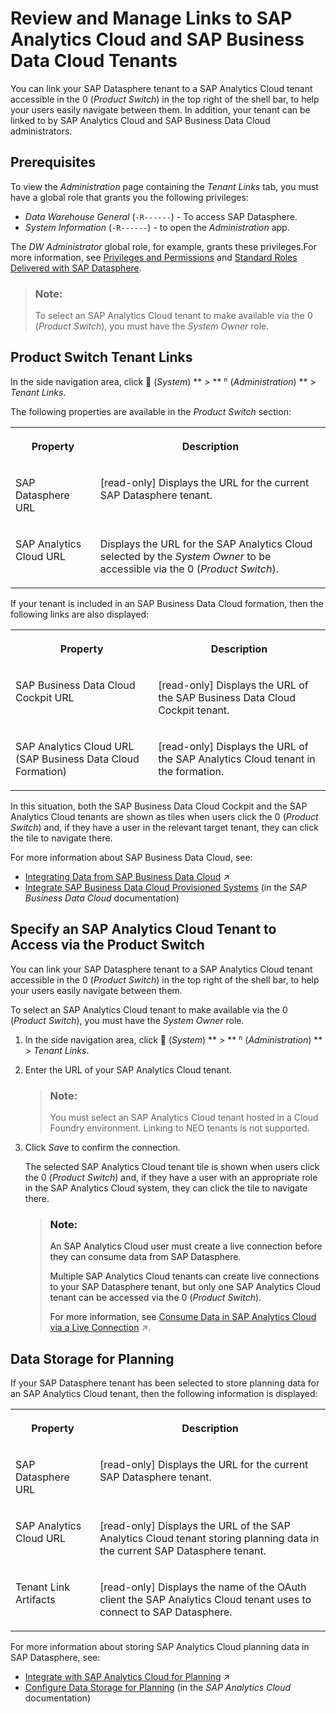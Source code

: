 <!-- loio40db56764bff4f9ab7eace16ac8e7e67 -->

<link rel="stylesheet" type="text/css" href="../css/sap-icons.css"/>

# Review and Manage Links to SAP Analytics Cloud and SAP Business Data Cloud Tenants

You can link your SAP Datasphere tenant to a SAP Analytics Cloud tenant accessible in the <span class="SAP-icons-V5"></span> \(*Product Switch*\) in the top right of the shell bar, to help your users easily navigate between them. In addition, your tenant can be linked to by SAP Analytics Cloud and SAP Business Data Cloud administrators.



<a name="loio40db56764bff4f9ab7eace16ac8e7e67__section_ugk_bkk_m2c"/>

## Prerequisites

To view the *Administration* page containing the *Tenant Links* tab, you must have a global role that grants you the following privileges:

-   *Data Warehouse General* \(`-R------`\) - To access SAP Datasphere.
-   *System Information* \(`-R------`\) - to open the *Administration* app.

The *DW Administrator* global role, for example, grants these privileges.For more information, see [Privileges and Permissions](../Managing-Users-and-Roles/privileges-and-permissions-d7350c6.md) and [Standard Roles Delivered with SAP Datasphere](../Managing-Users-and-Roles/standard-roles-delivered-with-sap-datasphere-a50a51d.md).

> ### Note:  
> To select an SAP Analytics Cloud tenant to make available via the <span class="SAP-icons-V5"></span> \(*Product Switch*\), you must have the *System Owner* role.



<a name="loio40db56764bff4f9ab7eace16ac8e7e67__section_tmv_1kk_m2c"/>

## Product Switch Tenant Links

In the side navigation area, click <span class="FPA-icons-V3"></span> \(*System*\) ** \> ** <span class="Belize-icons"></span> \(*Administration*\) ** \> *Tenant Links*.

The following properties are available in the *Product Switch* section:


<table>
<tr>
<th valign="top">

Property

</th>
<th valign="top">

Description

</th>
</tr>
<tr>
<td valign="top">

SAP Datasphere URL

</td>
<td valign="top">

\[read-only\] Displays the URL for the current SAP Datasphere tenant.

</td>
</tr>
<tr>
<td valign="top">

SAP Analytics Cloud URL

</td>
<td valign="top">

Displays the URL for the SAP Analytics Cloud selected by the *System Owner* to be accessible via the <span class="SAP-icons-V5"></span> \(*Product Switch*\).

</td>
</tr>
</table>

If your tenant is included in an SAP Business Data Cloud formation, then the following links are also displayed:


<table>
<tr>
<th valign="top">

Property

</th>
<th valign="top">

Description

</th>
</tr>
<tr>
<td valign="top">

SAP Business Data Cloud Cockpit URL

</td>
<td valign="top">

\[read-only\] Displays the URL of the SAP Business Data Cloud Cockpit tenant.

</td>
</tr>
<tr>
<td valign="top">

SAP Analytics Cloud URL \(SAP Business Data Cloud Formation\)

</td>
<td valign="top">

\[read-only\] Displays the URL of the SAP Analytics Cloud tenant in the formation.

</td>
</tr>
</table>

In this situation, both the SAP Business Data Cloud Cockpit and the SAP Analytics Cloud tenants are shown as tiles when users click the <span class="SAP-icons-V5"></span> \(*Product Switch*\) and, if they have a user in the relevant target tenant, they can click the tile to navigate there.

For more information about SAP Business Data Cloud, see:

-   [Integrating Data from SAP Business Data Cloud](https://help.sap.com/viewer/9f36ca35bc6145e4acdef6b4d852d560/DEV_CURRENT/en-US/8f9c3725cfe84e08b3e951e7af06ce57.html "SAP Business Data Cloud is a fully managed SaaS solution that unifies and governs all SAP data and seamlessly connects with third-party data—giving line-of-business leaders context to make even more impactful decisions.") :arrow_upper_right:
-   [Integrate SAP Business Data Cloud Provisioned Systems](https://help.sap.com/docs/SAP_BUSINESS_DATA_CLOUD/f7acf8c9dad54e99b5ce5ebc633ed8e1/d6ec89febd8a40dbb7fb461b60bef289.html) \(in the *SAP Business Data Cloud* documentation\)



<a name="loio40db56764bff4f9ab7eace16ac8e7e67__section_product_switch"/>

## Specify an SAP Analytics Cloud Tenant to Access via the Product Switch

You can link your SAP Datasphere tenant to a SAP Analytics Cloud tenant accessible in the <span class="SAP-icons-V5"></span> \(*Product Switch*\) in the top right of the shell bar, to help your users easily navigate between them.

To select an SAP Analytics Cloud tenant to make available via the <span class="SAP-icons-V5"></span> \(*Product Switch*\), you must have the *System Owner* role.

1.  In the side navigation area, click <span class="FPA-icons-V3"></span> \(*System*\) ** \> ** <span class="Belize-icons"></span> \(*Administration*\) ** \> *Tenant Links*.
2.  Enter the URL of your SAP Analytics Cloud tenant.

    > ### Note:  
    > You must select an SAP Analytics Cloud tenant hosted in a Cloud Foundry environment. Linking to NEO tenants is not supported.

3.  Click *Save* to confirm the connection.

    The selected SAP Analytics Cloud tenant tile is shown when users click the <span class="SAP-icons-V5"></span> \(*Product Switch*\) and, if they have a user with an appropriate role in the SAP Analytics Cloud system, they can click the tile to navigate there.

    > ### Note:  
    > An SAP Analytics Cloud user must create a live connection before they can consume data from SAP Datasphere.
    > 
    > Multiple SAP Analytics Cloud tenants can create live connections to your SAP Datasphere tenant, but only one SAP Analytics Cloud tenant can be accessed via the <span class="SAP-icons-V5"></span> \(*Product Switch*\).
    > 
    > For more information, see [Consume Data in SAP Analytics Cloud via a Live Connection](https://help.sap.com/viewer/43509d67b8b84e66a30851e832f66911/cloud/en-US/a2c5486c03174620be9de3c8c769ce54.html "You can create a live connection from SAP Analytics Cloud to SAP Datasphere and consume data exposed as analytic models and perspectives to create stories and analytic applications.") :arrow_upper_right:.




<a name="loio40db56764bff4f9ab7eace16ac8e7e67__section_cmg_fkp_m2c"/>

## Data Storage for Planning

If your SAP Datasphere tenant has been selected to store planning data for an SAP Analytics Cloud tenant, then the following information is displayed:


<table>
<tr>
<th valign="top">

Property

</th>
<th valign="top">

Description

</th>
</tr>
<tr>
<td valign="top">

SAP Datasphere URL

</td>
<td valign="top">

\[read-only\] Displays the URL for the current SAP Datasphere tenant.

</td>
</tr>
<tr>
<td valign="top">

SAP Analytics Cloud URL

</td>
<td valign="top">

\[read-only\] Displays the URL of the SAP Analytics Cloud tenant storing planning data in the current SAP Datasphere tenant.

</td>
</tr>
<tr>
<td valign="top">

Tenant Link Artifacts

</td>
<td valign="top">

\[read-only\] Displays the name of the OAuth client the SAP Analytics Cloud tenant uses to connect to SAP Datasphere.

</td>
</tr>
</table>

For more information about storing SAP Analytics Cloud planning data in SAP Datasphere, see:

-   [Integrate with SAP Analytics Cloud for Planning](https://help.sap.com/viewer/43509d67b8b84e66a30851e832f66911/cloud/en-US/f589cdea41674badaecfa1bf02571b6f.html "SAP Datasphere integrates with SAP Analytics Cloud to act as a data source for loading actuals or external data into a planning model, and can also persist your planning data and combine it with live actuals or other data as appropriate.") :arrow_upper_right:
-   [Configure Data Storage for Planning](https://help.sap.com/docs/SAP_ANALYTICS_CLOUD/b103a251020746f786ec0860fa51a63a/658629503d5049e794ddd809ee554853.html) \(in the *SAP Analytics Cloud* documentation\)

